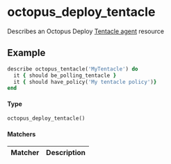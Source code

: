 # octopus_deploy_tentacle

Describes an Octopus Deploy [Tentacle agent](https://octopus.com/docs/infrastructure/deployment-targets/windows-targets) resource

## Example

```ruby
describe octopus_tentacle('MyTentacle') do
  it { should be_polling_tentacle }
  it { should have_policy('My tentacle policy')}
end
```

#### Type

```ruby
octopus_deploy_tentacle()
```

#### Matchers

| Matcher | Description |
|:--------|:------------|